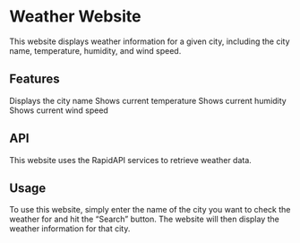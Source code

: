 # Weather Website
This website displays weather information for a given city, including the city name, temperature, humidity, and wind speed.

## Features
Displays the city name
Shows current temperature
Shows current humidity
Shows current wind speed

## API
This website uses the RapidAPI services to retrieve weather data.

## Usage
To use this website, simply enter the name of the city you want to check the weather for and hit the “Search” button. The website will then display the weather information for that city.
